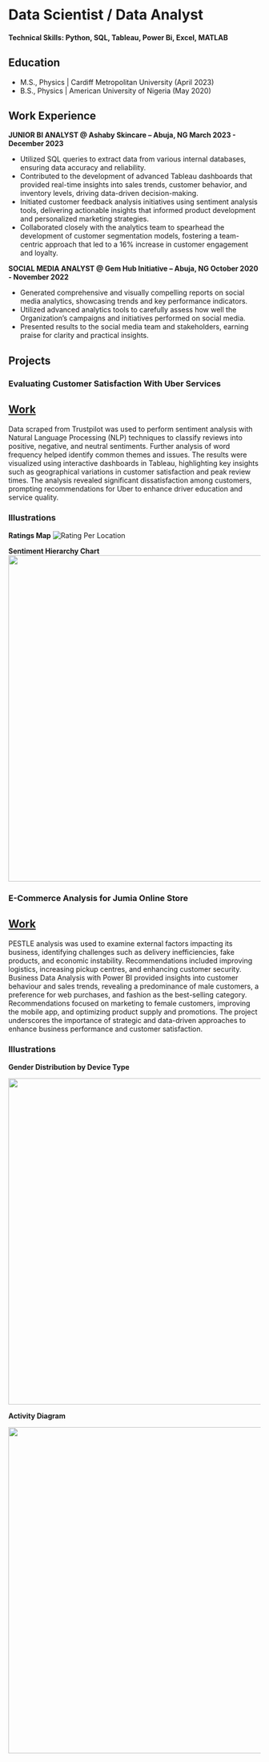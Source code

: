 
# Data Scientist / Data Analyst

#### Technical Skills: Python, SQL, Tableau, Power Bi, Excel, MATLAB

## Education

 - M.S., Physics | Cardiff Metropolitan University (April 2023)
 - B.S., Physics | American University of Nigeria  (May 2020)

## Work Experience

**JUNIOR BI ANALYST @ Ashaby Skincare – Abuja, NG 	March 2023 - December 2023**

- Utilized SQL queries to extract data from various internal databases, ensuring data accuracy and reliability.
- Contributed to the development of advanced Tableau dashboards that provided real-time insights into sales trends, customer behavior, and inventory levels, driving data-driven decision-making.
- Initiated customer feedback analysis initiatives using sentiment analysis tools, delivering actionable insights that informed product development and personalized marketing strategies.
- Collaborated closely with the analytics team to spearhead the development of customer segmentation models, fostering a team-centric approach that led to a 16% increase in customer engagement and loyalty.

**SOCIAL MEDIA ANALYST @ Gem Hub Initiative – Abuja, NG	October 2020 - November 2022**
 
- Generated comprehensive and visually compelling reports on social media analytics, showcasing trends and key performance indicators.
- Utilized advanced analytics tools to carefully assess how well the Organization’s campaigns and initiatives performed on social media.
- Presented results to the social media team and stakeholders, earning praise for clarity and practical insights.

## Projects

### Evaluating Customer Satisfaction With Uber Services
[Work]()
---

Data scraped from Trustpilot was used to perform sentiment analysis with Natural Language Processing (NLP) techniques to classify reviews into positive, negative, and neutral sentiments. Further analysis of word frequency helped identify common themes and issues. The results were visualized using interactive dashboards in Tableau, highlighting key insights such as geographical variations in customer satisfaction and peak review times. The analysis revealed significant dissatisfaction among customers, prompting recommendations for Uber to enhance driver education and service quality. 

### Illustrations 

**Ratings Map**
![Rating Per Location](https://github.com/SukiJaja/Portfolio/assets/171612334/09236139-5249-4f21-967e-a0536254341d)


**Sentiment Hierarchy Chart**
<img src="https://github.com/SukiJaja/Portfolio/assets/171612334/f1542a86-a636-4555-8a56-d066eeb7d591" width="650" />



### E-Commerce Analysis for Jumia Online Store
[Work]()
---

PESTLE analysis was used to examine external factors impacting its business, identifying challenges such as delivery inefficiencies, fake products, and economic instability. Recommendations included improving logistics, increasing pickup centres, and enhancing customer security. Business Data Analysis with Power BI provided insights into customer behaviour and sales trends, revealing a predominance of male customers, a preference for web purchases, and fashion as the best-selling category. Recommendations focused on marketing to female customers, improving the mobile app, and optimizing product supply and promotions. The project underscores the importance of strategic and data-driven approaches to enhance business performance and customer satisfaction.

### Illustrations


**Gender Distribution by Device Type**

<img src="https://github.com/SukiJaja/Portfolio/assets/171612334/a66ad246-68a0-468a-980b-241856b865bf" width="650" />




**Activity Diagram**

<img src="https://github.com/SukiJaja/Portfolio/assets/171612334/96f783bc-bfb8-4668-9ae4-181fb3a053f0" width="650" />



